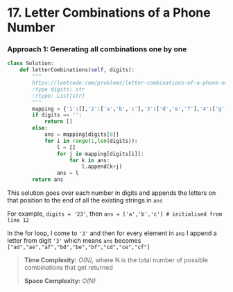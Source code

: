 # 17. Letter Combinations of a Phone Number

### Approach 1: Generating all combinations one by one

```python
class Solution:
    def letterCombinations(self, digits):
        """
        https://leetcode.com/problems/letter-combinations-of-a-phone-number/description/
        :type digits: str
        :rtype: List[str]
        """
        mapping = {'1':[],'2':['a','b','c'],'3':['d','e','f'],'4':['g','h','i'],'5':['j','k','l'],'6':['m','n','o'],'7':['p','q','r','s'],'8':['t','u','v'],'9':['w','x','y','z']}
        if digits == '':
            return []
        else:
            ans = mapping[digits[0]]
            for i in range(1,len(digits)):
                l = []
                for j in mapping[digits[i]]:
                    for k in ans:
                        l.append(k+j)
                ans = l
        return ans
```

This solution goes over each number in digits and appends the letters on that position to the end of all the existing strings in `ans` 

For example, `digits = '23'`, then `ans = ['a','b','c'] # initialised from line 12`

In the for loop, I come to `'3'` and then for every element in `ans` I append a letter from digit `'3'` which means `ans` becomes `["ad","ae","af","bd","be","bf","cd","ce","cf"]`

> **Time Complexity:** _O\(N\),_ where N is the total number of possible combinations that get returned
>
> **Space Complexity:** _O\(N\)_

